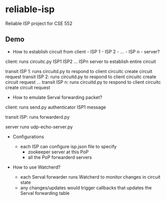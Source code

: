 reliable-isp
============

Reliable ISP project for CSE 552

Demo
----

* How to establish circuit from client - ISP 1 - ISP 2 - ... - ISP n - server?

client: runs circuitc.py ISP1 ISP2 ... ISPn server to establish entire circuit

transit ISP 1: runs circuitd.py to respond to client circuitc create circuit request
transit ISP 2: runs circuitd.py to respond to client circuitc create circuit request
...
transit ISP n: runs circuitd.py to respond to client circuitc create circuit request

* How to emulate Serval forwarding packet?

client: runs send.py authenticator ISP1 message

transit ISP: runs forwarderd.py

server runs udp-echo-server.py

* Configurations
    - each ISP can configure isp.json file to specify
        - zookeeper server at this PoP
        - all the PoP forwarderd servers

* How to use Watcherd?
    - each Serval forwarder runs Watcherd to monitor changes in circuit state
    - any changes/updates would trigger callbacks that updates the Serval forwarding table
